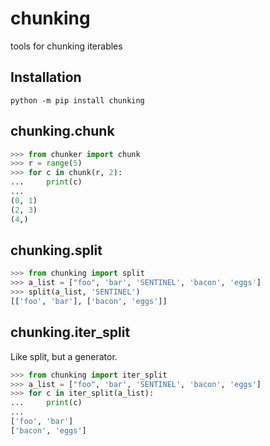 # chunking
tools for chunking iterables

## Installation

```
python -m pip install chunking
```

## chunking.chunk

```py
>>> from chunker import chunk
>>> r = range(5)
>>> for c in chunk(r, 2):
...     print(c)
...
(0, 1)
(2, 3)
(4,)
```

## chunking.split

```py
>>> from chunking import split
>>> a_list = ["foo", 'bar', 'SENTINEL', 'bacon', 'eggs']
>>> split(a_list, 'SENTINEL')
[['foo', 'bar'], ['bacon', 'eggs']]
```

## chunking.iter_split

Like split, but a generator.

```py
>>> from chunking import iter_split
>>> a_list = ["foo", 'bar', 'SENTINEL', 'bacon', 'eggs']
>>> for c in iter_split(a_list):
...     print(c)
...
['foo', 'bar']
['bacon', 'eggs']
```